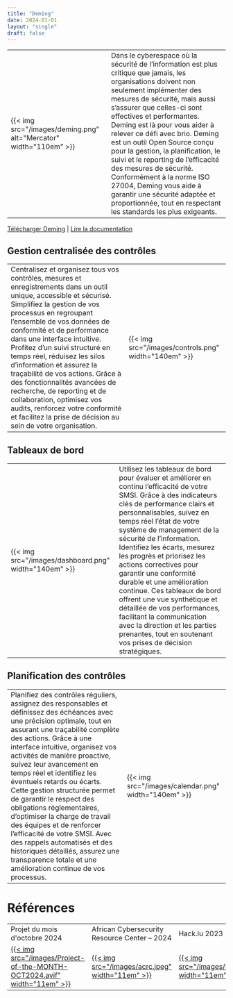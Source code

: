 ```yaml
---
title: "Deming"
date: 2024-01-01
layout: "single"
draft: false
---
```



|    |    |
|----|----|
| {{< img src="/images/deming.png" alt="Mercator" width="110em" >}} | Dans le cyberespace où la sécurité de l’information est plus critique que jamais, les organisations doivent non seulement implémenter des mesures de sécurité, mais aussi s’assurer que celles-ci sont effectives et performantes. Deming est là pour vous aider à relever ce défi avec brio. Deming est un outil Open Source conçu pour la gestion, la planification, le suivi et le reporting de l’efficacité des mesures de sécurité. Conformément à la norme ISO 27004, Deming vous aide à garantir une sécurité adaptée et proportionnée, tout en respectant les standards les plus exigeants. |

[Télécharger Deming](https://github.com/dbarzin/deming) | [Lire la documentation](https://dbarzin.github.io/deming/index.fr/)

## Gestion centralisée des contrôles

|    |    |
|----|----|
| Centralisez et organisez tous vos contrôles, mesures et enregistrements dans un outil unique, accessible et sécurisé. Simplifiez la gestion de vos processus en regroupant l’ensemble de vos données de conformité et de performance dans une interface intuitive. Profitez d’un suivi structuré en temps réel, réduisez les silos d’information et assurez la traçabilité de vos actions. Grâce à des fonctionnalités avancées de recherche, de reporting et de collaboration, optimisez vos audits, renforcez votre conformité et facilitez la prise de décision au sein de votre organisation. | {{< img src="/images/controls.png" width="140em" >}} |

## Tableaux de bord

|    |    |
|----|----|
| {{< img src="/images/dashboard.png" width="140em" >}} | Utilisez les tableaux de bord pour évaluer et améliorer en continu l’efficacité de votre SMSI. Grâce à des indicateurs clés de performance clairs et personnalisables, suivez en temps réel l’état de votre système de management de la sécurité de l’information. Identifiez les écarts, mesurez les progrès et priorisez les actions correctives pour garantir une conformité durable et une amélioration continue. Ces tableaux de bord offrent une vue synthétique et détaillée de vos performances, facilitant la communication avec la direction et les parties prenantes, tout en soutenant vos prises de décision stratégiques. |

## Planification des contrôles

|    |    |
|----|----|
| Planifiez des contrôles réguliers, assignez des responsables et définissez des échéances avec une précision optimale, tout en assurant une traçabilité complète des actions. Grâce à une interface intuitive, organisez vos activités de manière proactive, suivez leur avancement en temps réel et identifiez les éventuels retards ou écarts. Cette gestion structurée permet de garantir le respect des obligations réglementaires, d’optimiser la charge de travail des équipes et de renforcer l’efficacité de votre SMSI. Avec des rappels automatisés et des historiques détaillés, assurez une transparence totale et une amélioration continue de vos processus. | {{< img src="/images/calendar.png" width="140em" >}} |

# Références

|   |   |   |   |   |
|---|---|---|---|---|
| Projet du mois d'octobre 2024 | African Cybersecurity Resource Center – 2024 | Hack.lu 2023 | |
| [{{< img src="/images/Project-of-the-MONTH-OCT2024.avif" width="11em" >}}](https://www.ow2.org/view/OW2-Project-of-the-Month/October-2024Deming) | [{{< img src="/images/acrc.jpeg" width="11em" >}}](https://www.youtube.com/watch?v=EXI0d9aYHPI) | [{{< img src="/images/hacklu.png" width="11em" >}}](https://www.youtube.com/watch?v=AiK8NLsZkz8) |  |
